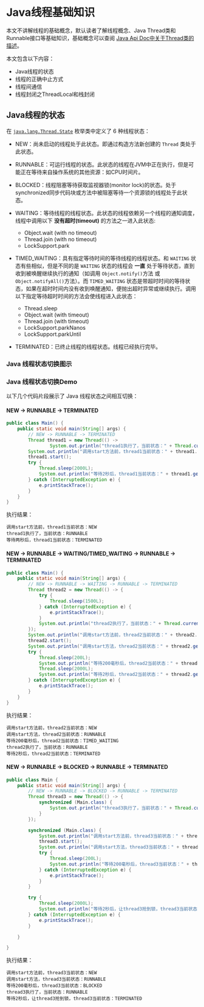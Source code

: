 # Java线程基础知识

本文不讲解线程的基础概念，默认读者了解线程概念、Java Thread类和Runnable接口等基础知识，基础概念可以查阅 [Java Api Doc中关于Thread类的描述](https://docs.oracle.com/javase/7/docs/api/java/lang/Thread.html)。

本文包含以下内容：

- Java线程的状态
- 线程的正确中止方式
- 线程间通信
- 线程封闭之ThreadLocal和栈封闭

## Java线程的状态

在 [`java.lang.Thread.State`](https://docs.oracle.com/javase/7/docs/api/java/lang/Thread.State.html) 枚举类中定义了 6 种线程状态：

- NEW：尚未启动的线程处于此状态。即通过构造方法新创建的 `Thread` 类处于此状态。
- RUNNABLE：可运行线程的状态。此状态的线程在JVM中正在执行，但是可能正在等待来自操作系统的其他资源：如CPU时间片。
- BLOCKED：线程阻塞等待获取监视器锁(monitor lock)的状态。处于synchronized同步代码块或方法中被阻塞等待一个资源锁的线程处于此状态。
- WAITING：等待线程的线程状态。此状态的线程依赖另一个线程的通知调度，线程中调用以下 **没有超时(timeout)** 的方法之一进入此状态:
    - Object.wait (with no timeout)
    - Thread.join (with no timeout)
    - LockSupport.park

- TIMED_WAITING：具有指定等待时间的等待线程的线程状态。和 `WAITING` 状态有些相似，但是不同的是 `WAITING` 状态的线程会 **一直** 处于等待状态，直到收到被唤醒继续执行的通知（如调用 `Object.notify()`方法 或 `Object.notifyAll()`方法）。而 `TIMED_WAITING` 状态是带超时时间的等待状态，如果在超时时间内没有收到唤醒通知，便抛出超时异常或继续执行。调用以下指定等待超时时间的方法会使线程进入此状态：
    - Thread.sleep
    - Object.wait (with timeout)
    - Thread.join (with timeout)
    - LockSupport.parkNanos
    - LockSupport.parkUntil

- TERMINATED：已终止线程的线程状态。线程已经执行完毕。

### Java 线程状态切换图示

### Java 线程状态切换Demo

以下几个代码片段展示了 Java 线程状态之间相互切换：

#### NEW -> RUNNABLE -> TERMINATED

````java
public class Main() {
    public static void main(String[] args) {
        // NEW -> RUNNABLE -> TERMINATED
        Thread thread1 = new Thread(() ->
                System.out.println("thread1执行了，当前状态：" + Thread.currentThread().getState()));
        System.out.println("调用start方法前，thread1当前状态：" + thread1.getState());
        thread1.start();
        try {
            Thread.sleep(2000L);
            System.out.println("等待2秒后，thread1当前状态：" + thread1.getState());
        } catch (InterruptedException e) {
            e.printStackTrace();
        }
    }
}
````
执行结果：

````text
调用start方法前，thread1当前状态：NEW
thread1执行了，当前状态：RUNNABLE
等待两秒后，thread1当前状态：TERMINATED
````

#### NEW -> RUNNABLE -> WAITING/TIMED_WAITING -> RUNNABLE -> TERMINATED

````java
public class Main() {
    public static void main(String[] args) {
        // NEW -> RUNNABLE -> WAITING -> RUNNABLE -> TERMINATED
        Thread thread2 = new Thread(() -> {
            try {
                Thread.sleep(1500L);
            } catch (InterruptedException e) {
                e.printStackTrace();
            }
            System.out.println("thread2执行了，当前状态：" + Thread.currentThread().getState());
        });
        System.out.println("调用start方法前，thread2当前状态：" + thread2.getState());
        thread2.start();
        System.out.println("调用start方法，thread2当前状态：" + thread2.getState());
        try {
            Thread.sleep(200L);
            System.out.println("等待200毫秒后，thread2当前状态：" + thread2.getState());
            Thread.sleep(2000L);
            System.out.println("等待2秒后，thread2当前状态：" + thread2.getState());
        } catch (InterruptedException e) {
            e.printStackTrace();
        }
    }
}
````
执行结果：

````text
调用start方法前，thread2当前状态：NEW
调用start方法，thread2当前状态：RUNNABLE
等待200毫秒后，thread2当前状态：TIMED_WAITING
thread2执行了，当前状态：RUNNABLE
等待2秒后，thread2当前状态：TERMINATED
````

#### NEW -> RUNNABLE -> BLOCKED -> RUNNABLE -> TERMINATED

````java
public class Main {
    public static void main(String[] args) {
        // NEW -> RUNNABLE -> BLOCKED -> RUNNABLE -> TERMINATED
        Thread thread3 = new Thread(() -> {
            synchronized (Main.class) {
                System.out.println("thread3执行了，当前状态：" + Thread.currentThread().getState());
            }
        });

        synchronized (Main.class) {
            System.out.println("调用start方法前，thread3当前状态：" + thread3.getState());
            thread3.start();
            System.out.println("调用start方法，thread3当前状态：" + thread3.getState());
            try {
                Thread.sleep(200L);
                System.out.println("等待200毫秒后，thread3当前状态：" + thread3.getState());
            } catch (InterruptedException e) {
                e.printStackTrace();
            }
        }

        try {
            Thread.sleep(2000L);
            System.out.println("等待2秒后，让thread3抢到锁，thread3当前状态：" + thread3.getState());
        } catch (InterruptedException e) {
            e.printStackTrace();
        }

    }

}

````

执行结果：

````text
调用start方法前，thread3当前状态：NEW
调用start方法，thread3当前状态：RUNNABLE
等待200毫秒后，thread3当前状态：BLOCKED
thread3执行了，当前状态：RUNNABLE
等待2秒后，让thread3抢到锁，thread3当前状态：TERMINATED
````